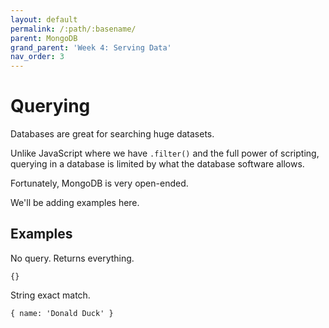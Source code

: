 ```yaml
---
layout: default
permalink: /:path/:basename/
parent: MongoDB
grand_parent: 'Week 4: Serving Data'
nav_order: 3
---
```


# Querying

Databases are great for searching huge datasets.

Unlike JavaScript where we have `.filter()` and the full power of scripting,
querying in a database is limited by what the database software allows.

Fortunately, MongoDB is very open-ended.

We'll be adding examples here.

## Examples

No query. Returns everything.

```
{}
```

String exact match.

```
{ name: 'Donald Duck' }
```
